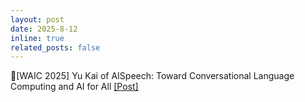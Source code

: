 ```yaml
---
layout: post
date: 2025-8-12
inline: true
related_posts: false
---
```


💪[WAIC 2025] Yu Kai of AISpeech: Toward Conversational Language Computing and AI for All <a href="https://mp.weixin.qq.com/s/IeBO0bpgr6_CzokBj_5_nw"> [Post]</a>

